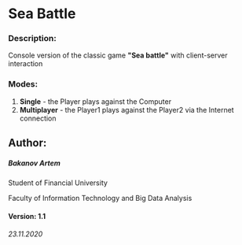 # Sea Battle
### Description:
Console version of the classic game **"Sea battle"** with client-server interaction

### Modes:

1. **Single** - the Player plays against the Computer
2. **Multiplayer** - the Player1 plays against the Player2 via the Internet connection

## Author:
##### Bakanov Artem
Student of Financial University

Faculty of Information Technology and Big Data Analysis

#### Version: 1.1
###### 23.11.2020